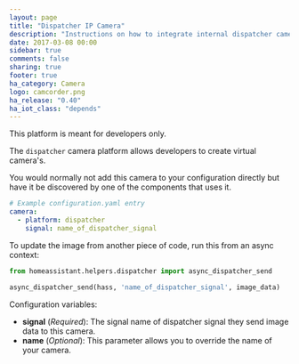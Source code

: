 ```yaml
---
layout: page
title: "Dispatcher IP Camera"
description: "Instructions on how to integrate internal dispatcher cameras within Home Assistant."
date: 2017-03-08 00:00
sidebar: true
comments: false
sharing: true
footer: true
ha_category: Camera
logo: camcorder.png
ha_release: "0.40"
ha_iot_class: "depends"
---
```


<p class='note'>
This platform is meant for developers only.
</p>

The `dispatcher` camera platform allows developers to create virtual camera's.

You would normally not add this camera to your configuration directly but have it be discovered by one of the components that uses it.

```yaml
# Example configuration.yaml entry
camera:
  - platform: dispatcher
    signal: name_of_dispatcher_signal
```

To update the image from another piece of code, run this from an async context:

```python
from homeassistant.helpers.dispatcher import async_dispatcher_send

async_dispatcher_send(hass, 'name_of_dispatcher_signal', image_data)
```

Configuration variables:
- **signal** (*Required*): The signal name of dispatcher signal they send image data to this camera.
- **name** (*Optional*): This parameter allows you to override the name of your camera.
